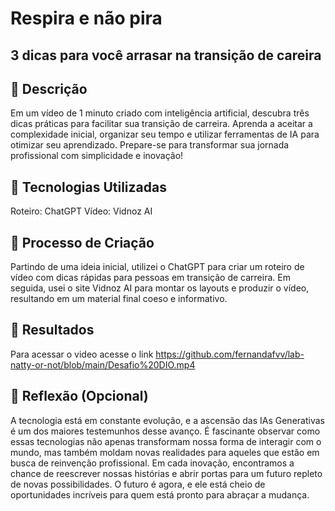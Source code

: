 
# Respira e não pira
## 3 dicas para você arrasar na transição de careira
## 📒 Descrição
Em um vídeo de 1 minuto criado com inteligência artificial, descubra três dicas práticas para facilitar sua transição de carreira. Aprenda a aceitar a complexidade inicial, organizar seu tempo e utilizar ferramentas de IA para otimizar seu aprendizado. Prepare-se para transformar sua jornada profissional com simplicidade e inovação!


## 🤖 Tecnologias Utilizadas
Roteiro: ChatGPT
Vídeo: Vidnoz AI 

## 🧐 Processo de Criação
Partindo de uma ideia inicial, utilizei o ChatGPT para criar um roteiro de vídeo com dicas rápidas para pessoas em transição de carreira. Em seguida, usei o site Vidnoz AI para montar os layouts e produzir o vídeo, resultando em um material final coeso e informativo.

## 🚀 Resultados
Para acessar o video acesse o link https://github.com/fernandafvv/lab-natty-or-not/blob/main/Desafio%20DIO.mp4
## 💭 Reflexão (Opcional)

A tecnologia está em constante evolução, e a ascensão das IAs Generativas é um dos maiores testemunhos desse avanço. É fascinante observar como essas tecnologias não apenas transformam nossa forma de interagir com o mundo, mas também moldam novas realidades para aqueles que estão em busca de reinvenção profissional. Em cada inovação, encontramos a chance de reescrever nossas histórias e abrir portas para um futuro repleto de novas possibilidades. O futuro é agora, e ele está cheio de oportunidades incríveis para quem está pronto para abraçar a mudança.
